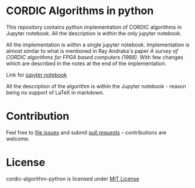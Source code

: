 # CORDIC Algorithms in python
This repository contains python implementation of CORDIC algorithms in Jupyter notebook. All the description is within the only jupyter notebook. 

All the implementation is within a single jupyter notebook. Implementation is almost similar to what is mentioned in Ray Andraka's paper *A survey of CORDIC algorithms for FPGA based computers (1988).* With few changes which are described in the notes at the end of the implementation.

Link for [jupyter notebook](cordic_implementation.ipynb)

All the description of the algorithm is within the Jupyter notebook - reason being no support of LaTeX in markdown.
# Contribution
Feel free to [file issues](https://github.com/suyashmahar/cordic-algorithm-python/issues) and submit [pull requests](https://github.com/suyashmahar/cordic-algorithm-python/pulls) – contributions are welcome.

# License
cordic-algorithm-python is licensed under [MIT License](LICENSE.md) 

